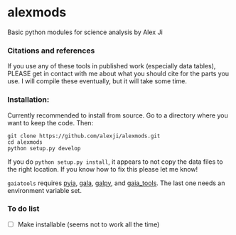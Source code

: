 # alexmods
Basic python modules for science analysis by Alex Ji

### Citations and references
If you use any of these tools in published work (especially data tables),
PLEASE get in contact with me about what you should cite for the parts you use.
I will compile these eventually, but it will take some time.

### Installation:

Currently recommended to install from source.
Go to a directory where you want to keep the code. Then:
```
git clone https://github.com/alexji/alexmods.git
cd alexmods
python setup.py develop
```

If you do `python setup.py install`, it appears to not copy the data files to the right location.
If you know how to fix this please let me know!

`gaiatools` requires [pyia](https://github.com/adrn/pyia), [gala](https://github.com/adrn/gala), [galpy](https://github.com/jobovy/galpy), and [gaia_tools](https://github.com/jobovy/gaia_tools). The last one needs an environment variable set.

### To do list
- [ ] Make installable (seems not to work all the time)
